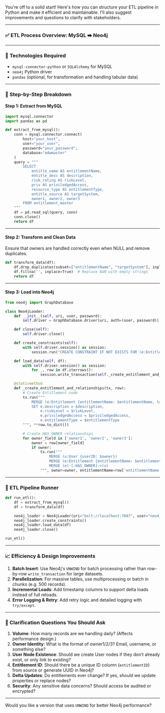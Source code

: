 You're off to a solid start! Here's how you can structure your ETL pipeline in Python and make it efficient and maintainable. I'll also suggest improvements and questions to clarify with stakeholders.

---

### ✅ **ETL Process Overview: MySQL ➡️ Neo4j**

---

### 🔧 **Technologies Required**

- `mysql-connector-python` or `SQLAlchemy` for MySQL
- `neo4j` Python driver
- `pandas` (optional, for transformation and handling tabular data)

---

### 📌 Step-by-Step Breakdown

#### **Step 1: Extract from MySQL**
```python
import mysql.connector
import pandas as pd

def extract_from_mysql():
    conn = mysql.connector.connect(
        host="your_host",
        user="your_user",
        password="your_password",
        database="edwmaster"
    )
    query = """
        SELECT 
            entitle_name AS entitlementName,
            entitle_desc AS description,
            risk_rating AS riskLevel,
            priv AS priviledgedAccess,
            resource_type AS entitlementType,
            entitle_source AS targetSystem,
            owner1, owner2, owner3
        FROM entitlement_master
    """
    df = pd.read_sql(query, conn)
    conn.close()
    return df
```

---

#### **Step 2: Transform and Clean Data**
Ensure that owners are handled correctly even when NULL and remove duplicates.

```python
def transform_data(df):
    df.drop_duplicates(subset=["entitlementName", "targetSystem"], inplace=True)
    df.fillna('', inplace=True)  # Replace NaN with empty strings
    return df
```

---

#### **Step 3: Load into Neo4j**
```python
from neo4j import GraphDatabase

class Neo4jLoader:
    def __init__(self, uri, user, password):
        self.driver = GraphDatabase.driver(uri, auth=(user, password))

    def close(self):
        self.driver.close()

    def create_constraints(self):
        with self.driver.session() as session:
            session.run("CREATE CONSTRAINT IF NOT EXISTS FOR (e:Entitlement) REQUIRE (e.entitlementName, e.targetSystem) IS UNIQUE")

    def load_data(self, df):
        with self.driver.session() as session:
            for _, row in df.iterrows():
                session.write_transaction(self._create_entitlement_and_relationships, row)

    @staticmethod
    def _create_entitlement_and_relationships(tx, row):
        # Create Entitlement node
        tx.run("""
            MERGE (e:Entitlement {entitlementName: $entitlementName, targetSystem: $targetSystem})
            SET e.description = $description,
                e.riskLevel = $riskLevel,
                e.priviledgedAccess = $priviledgedAccess,
                e.entitlementType = $entitlementType
        """, **row.to_dict())

        # Create HAS_OWNER relationships
        for owner_field in ['owner1', 'owner2', 'owner3']:
            owner = row[owner_field]
            if owner:
                tx.run("""
                    MERGE (u:User {userID: $owner})
                    MERGE (e:Entitlement {entitlementName: $entitlementName, targetSystem: $targetSystem})
                    MERGE (e)-[:HAS_OWNER]->(u)
                """, owner=owner, entitlementName=row['entitlementName'], targetSystem=row['targetSystem'])
```

---

### 🔄 **ETL Pipeline Runner**
```python
def run_etl():
    df = extract_from_mysql()
    df = transform_data(df)

    neo4j_loader = Neo4jLoader(uri="bolt://localhost:7687", user="neo4j", password="password")
    neo4j_loader.create_constraints()
    neo4j_loader.load_data(df)
    neo4j_loader.close()

run_etl()
```

---

### 📈 Efficiency & Design Improvements

1. **Batch Insert**: Use Neo4j's `UNWIND` for batch processing rather than row-by-row `write_transaction` for large datasets.
2. **Parallelization**: For massive tables, use multiprocessing or batch in chunks (e.g. 500 records).
3. **Incremental Loads**: Add timestamp columns to support delta loads instead of full reloads.
4. **Error Logging & Retry**: Add retry logic and detailed logging with `try/except`.

---

### 🤔 Clarification Questions You Should Ask

1. **Volume**: How many records are we handling daily? (Affects performance design.)
2. **Owner Identity**: What is the format of owner1/2/3? Email, username, or something else?
3. **User Node Existence**: Should we create User nodes if they don’t already exist, or only link to existing?
4. **Entitlement ID**: Should there be a unique ID column (`entitlementID`) from source or generate UUID in Neo4j?
5. **Delta Updates**: Do entitlements ever change? If yes, should we update properties or replace nodes?
6. **Security**: Any sensitive data concerns? Should access be audited or encrypted?

---

Would you like a version that uses `UNWIND` for better Neo4j performance?